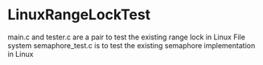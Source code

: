 # LinuxRangeLockTest

main.c and tester.c are a pair to test the existing range lock in Linux File system
semaphore_test.c is to test the existing semaphore implementation in Linux
